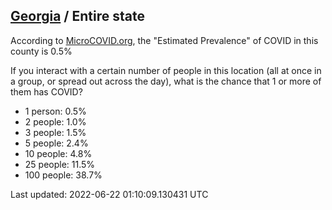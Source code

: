 
## [Georgia](/united-states/georgia) / Entire state

According to [MicroCOVID.org](http://microcovid.org),
the "Estimated Prevalence" of COVID in this county is 0.5%

If you interact with a certain number of people in this location
(all at once in a group, or spread out across the day), what is the chance that
1 or more of them has COVID?

- 1 person: 0.5%
- 2 people: 1.0%
- 3 people: 1.5%
- 5 people: 2.4%
- 10 people: 4.8%
- 25 people: 11.5%
- 100 people: 38.7%

Last updated: 2022-06-22 01:10:09.130431 UTC
